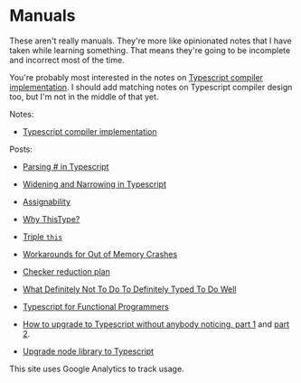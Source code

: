 # Manuals

These aren't really manuals. They're more like opinionated notes that
I have taken while learning something. That means they're going to be
incomplete and incorrect most of the time.

You're probably most interested in the notes on
[Typescript compiler implementation](Typescript-compiler-implementation.md).
I should add matching notes on Typescript compiler design too, but I'm
not in the middle of that yet.

Notes:

 * [Typescript compiler implementation](Typescript-compiler-implementation.md)

Posts:

 * [Parsing # in Typescript](Parsing-Hash-in-Typescript.md)
 * [Widening and Narrowing in Typescript](Widening-and-Narrowing-in-Typescript.md)
 * [Assignability](Assignability.md)
 * [Why ThisType?](Why-ThisType.md)
 * [Triple `this`](Triple-this.md)
 * [Workarounds for Out of Memory Crashes](Workarounds-for-Out-of-Memory-Crashes.md)
 * [Checker reduction plan](Checker-reduction-plan.md)
 * [What Definitely Not To Do To Definitely Typed To Do Well](Definitely-Typed-rotation.md)
 * [Typescript for Functional Programmers](Typescript-for-Functional-Programmers.md)


 * [How to upgrade to Typescript without anybody noticing, part 1](How-to-upgrade-to-Typescript-without-anybody-noticing-part-1.md)
   and [part 2](How-to-upgrade-to-Typescript-without-anybody-noticing-part-2.md).
 * [Upgrade node library to Typescript](Upgrade-node-library-to-Typescript.md)


This site uses Google Analytics to track usage.
